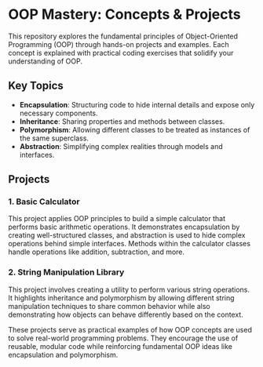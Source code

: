 # OOP Mastery: Concepts & Projects

This repository explores the fundamental principles of Object-Oriented Programming (OOP) through hands-on projects and examples. Each concept is explained with practical coding exercises that solidify your understanding of OOP.

## Key Topics
- **Encapsulation**: Structuring code to hide internal details and expose only necessary components.
- **Inheritance**: Sharing properties and methods between classes.
- **Polymorphism**: Allowing different classes to be treated as instances of the same superclass.
- **Abstraction**: Simplifying complex realities through models and interfaces.

## Projects

### 1. Basic Calculator
This project applies OOP principles to build a simple calculator that performs basic arithmetic operations. It demonstrates encapsulation by creating well-structured classes, and abstraction is used to hide complex operations behind simple interfaces. Methods within the calculator classes handle operations like addition, subtraction, and more.

### 2. String Manipulation Library
This project involves creating a utility to perform various string operations. It highlights inheritance and polymorphism by allowing different string manipulation techniques to share common behavior while also demonstrating how objects can behave differently based on the context.

These projects serve as practical examples of how OOP concepts are used to solve real-world programming problems. They encourage the use of reusable, modular code while reinforcing fundamental OOP ideas like encapsulation and polymorphism.
